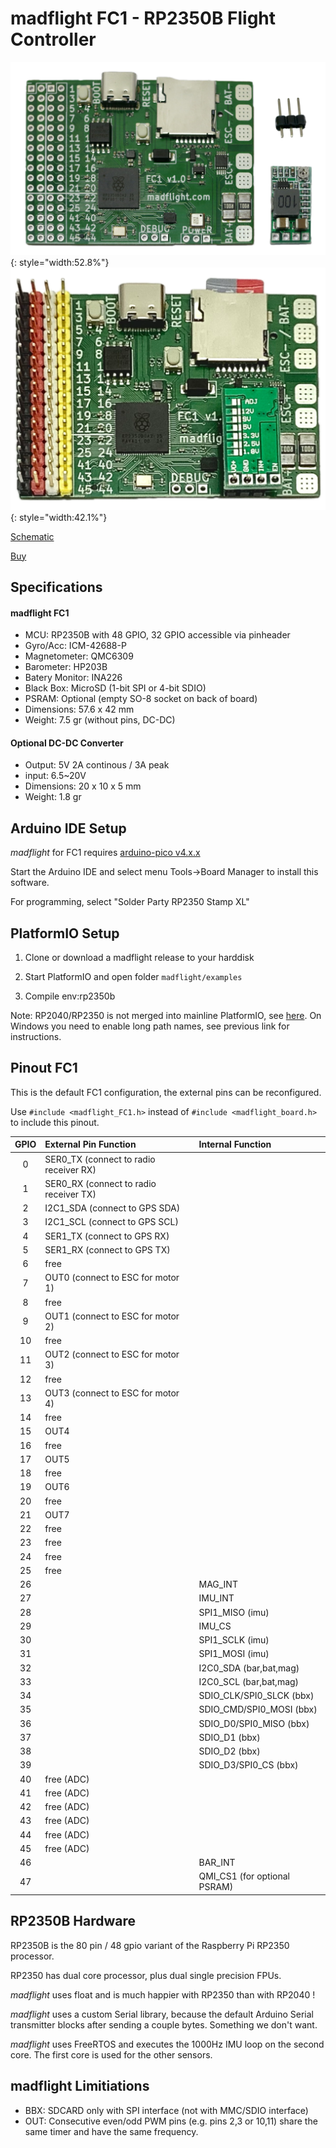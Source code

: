 # madflight FC1 - RP2350B Flight Controller

![](img/madflight-FC1-1.png){: style="width:52.8%"} ![](img/madflight-FC1-2.png){: style="width:42.1%"}

[Schematic](/img/madflight-FC1.pdf)

[Buy](https://www.tindie.com/products/madflight/flight-controller-raspberry-pi-rp2350b/)

## Specifications

#### madflight FC1

- MCU: RP2350B with 48 GPIO, 32 GPIO accessible via pinheader
- Gyro/Acc: ICM-42688-P
- Magnetometer: QMC6309
- Barometer: HP203B
- Batery Monitor: INA226
- Black Box: MicroSD (1-bit SPI or 4-bit SDIO)
- PSRAM: Optional (empty SO-8 socket on back of board)
- Dimensions: 57.6 x 42 mm
- Weight: 7.5 gr (without pins, DC-DC)

#### Optional DC-DC Converter

- Output: 5V 2A continous / 3A peak
- input: 6.5~20V
- Dimensions: 20 x 10 x 5 mm
- Weight: 1.8 gr

## Arduino IDE Setup

_madflight_ for FC1 requires [arduino-pico v4.x.x](https://github.com/earlephilhower/arduino-pico)

Start the Arduino IDE and select menu Tools->Board Manager to install this software.

For programming, select "Solder Party RP2350 Stamp XL"

## PlatformIO Setup

1. Clone or download a madflight release to your harddisk

2. Start PlatformIO and open folder `madflight/examples`

3. Compile env:rp2350b

Note: RP2040/RP2350 is not merged into mainline PlatformIO, see [here](https://arduino-pico.readthedocs.io/en/latest/platformio.html). On Windows you need to enable long path names, see previous link for instructions.

## Pinout FC1

This is the default FC1 configuration, the external pins can be reconfigured. 

Use `#include <madflight_FC1.h>` instead of `#include <madflight_board.h>` to include this pinout. 

| GPIO | External Pin Function | Internal Function |
|:-:|:-|:-|
 0 | SER0_TX (connect to radio receiver RX) | 
 1 | SER0_RX (connect to radio receiver TX) | 
 2 | I2C1_SDA (connect to GPS SDA) | 
 3 | I2C1_SCL (connect to GPS SCL) | 
 4 | SER1_TX (connect to GPS RX) | 
 5 | SER1_RX (connect to GPS TX) | 
 6 | free | 
 7 | OUT0 (connect to ESC for motor 1) | 
 8 | free | 
 9 | OUT1 (connect to ESC for motor 2) | 
10 | free | 
11 | OUT2 (connect to ESC for motor 3) | 
12 | free | 
13 | OUT3 (connect to ESC for motor 4) | 
14 | free | 
15 | OUT4 | 
16 | free | 
17 | OUT5 | 
18 | free | 
19 | OUT6 | 
20 | free | 
21 | OUT7 | 
22 | free | 
23 | free | 
24 | free | 
25 | free | 
26 |  | MAG_INT
27 |  | IMU_INT
28 |  | SPI1_MISO (imu)
29 |  | IMU_CS
30 |  | SPI1_SCLK (imu)
31 |  | SPI1_MOSI (imu)
32 |  | I2C0_SDA (bar,bat,mag)
33 |  | I2C0_SCL (bar,bat,mag)
34 |  | SDIO_CLK/SPI0_SLCK (bbx)
35 |  | SDIO_CMD/SPI0_MOSI (bbx)
36 |  | SDIO_D0/SPI0_MISO (bbx)
37 |  | SDIO_D1 (bbx)
38 |  | SDIO_D2 (bbx)
39 |  | SDIO_D3/SPI0_CS (bbx)
40 | free (ADC) | 
41 | free (ADC) | 
42 | free (ADC) | 
43 | free (ADC) | 
44 | free (ADC) | 
45 | free (ADC) | 
46 |  | BAR_INT
47 |  | QMI_CS1 (for optional PSRAM)


## RP2350B Hardware

RP2350B is the 80 pin / 48 gpio variant of the Raspberry Pi RP2350 processor.

RP2350 has dual core processor, plus dual single precision FPUs.

_madflight_ uses float and is much happier with RP2350 than with RP2040 !

_madflight_ uses a custom Serial library, because the default Arduino Serial transmitter blocks after sending a couple bytes. Something we don't want.

_madflight_ uses FreeRTOS and executes the 1000Hz IMU loop on the second core. The first core is used for the other sensors.

## madflight Limitiations

- BBX: SDCARD only with SPI interface (not with MMC/SDIO interface)
- OUT: Consecutive even/odd PWM pins (e.g. pins 2,3 or 10,11) share the same timer and have the same frequency.

